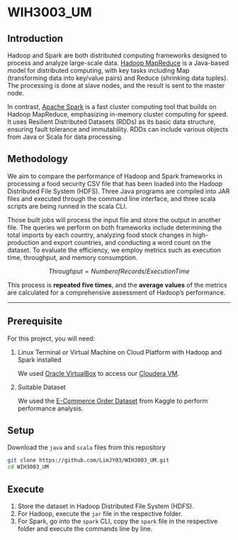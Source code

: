 # WIH3003_UM

## Introduction

Hadoop and Spark are both distributed computing frameworks designed to process and analyze large-scale data. [Hadoop MapReduce](https://hadoop.apache.org/docs/current/hadoop-mapreduce-client/hadoop-mapreduce-client-core/MapReduceTutorial.html) is a Java-based model for distributed computing, with key tasks including Map (transforming data into key/value pairs) and Reduce (shrinking data tuples). The processing is done at slave nodes, and the result is sent to the master node. 

In contrast, [Apache Spark](https://spark.apache.org/) is a fast cluster computing tool that builds on Hadoop MapReduce, emphasizing in-memory cluster computing for speed. It uses Resilient Distributed Datasets (RDDs) as its basic data structure, ensuring fault tolerance and immutability. RDDs can include various objects from Java or Scala for data processing.

## Methodology

We aim to compare the performance of Hadoop and Spark frameworks in processing a food security CSV file that has been loaded into the Hadoop Distributed File System (HDFS). Three Java programs are compiled into JAR files and executed through the command line interface, and three scala scripts are being runned in the scala CLI. 

Those built jobs will process the input file and store the output in another file. The queries we perform on both frameworks include determining the total imports by each country, analyzing food stock changes in high-production and export countries, and conducting a word count on the dataset. To evaluate the efficiency, we employ metrics such as execution time, throughput, and memory consumption.

$$Throughput = Number of Records / Execution Time$$

This process is **repeated five times**, and the **average values** of the metrics are calculated for a comprehensive assessment of Hadoop’s performance.

---

## Prerequisite

For this project, you will need:

1. Linux Terminal or Virtual Machine on Cloud Platform with Hadoop and Spark installed
    
    We used [Oracle VirtualBox](https://www.oracle.com/virtualization/technologies/vm/downloads/virtualbox-downloads.html) to access our [Cloudera VM](https://www.cloudera.com/downloads/cdp-private-cloud-trial.html).

2. Suitable Dataset
    
    We used the [E-Commerce Order Dataset](https://www.kaggle.com/datasets/bytadit/ecommerce-order-dataset) from Kaggle to perform performance analysis.

## Setup

Download the `java` and `scala` files from this repository

```sh
git clone https://github.com/LimJY03/WIH3003_UM.git
cd WIH3003_UM
```

## Execute

1. Store the dataset in Hadoop Distributed File System (HDFS).
2. For Hadoop, execute the `jar` file in the respective folder.
3. For Spark, go into the `spark` CLI, copy the `spark` file in the respective folder and execute the commands line by line.